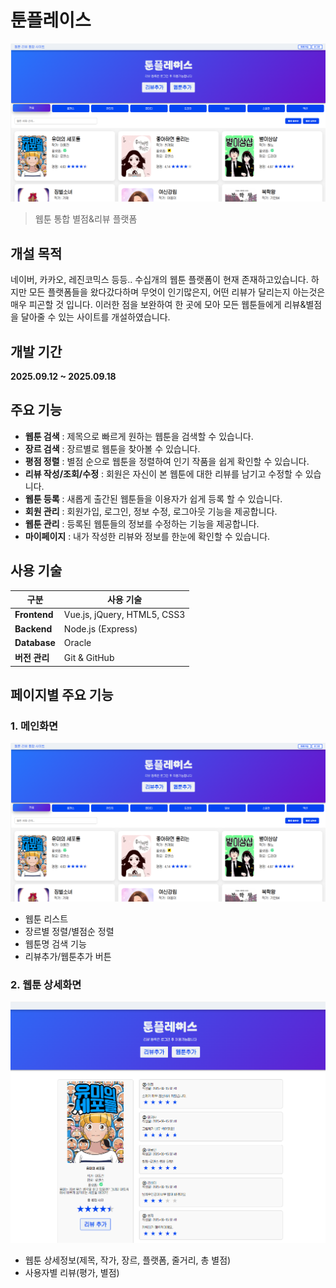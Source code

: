 # 툰플레이스
![메인화면](https://github.com/yeseul1008/vue_express_day1/blob/main/%EB%A9%94%EC%9D%B8%ED%99%94%EB%A9%B4.PNG)
> 웹툰 통합 별점&리뷰 플랫폼
> 
## 개설 목적
네이버, 카카오, 레진코믹스 등등.. 수십개의 웹툰 플랫폼이 현재 존재하고있습니다. 하지만 모든 플랫폼들을 왔다갔다하며 무엇이 인기많은지, 어떤 리뷰가 달리는지 아는것은 매우 피곤할 것 입니다. 이러한 점을 보완하여 한 곳에 모아 모든 웹툰들에게 리뷰&별점을 달아줄 수 있는 사이트를 개설하였습니다. 

## 개발 기간
**2025.09.12 ~ 2025.09.18**

## 주요 기능
- **웹툰 검색** : 제목으로 빠르게 원하는 웹툰을 검색할 수 있습니다.
- **장르 검색** : 장르별로 웹툰을 찾아볼 수 있습니다.
- **평점 정렬** : 별점 순으로 웹툰을 정렬하여 인기 작품을 쉽게 확인할 수 있습니다.
- **리뷰 작성/조회/수정** : 회원은 자신이 본 웹툰에 대한 리뷰를 남기고 수정할 수 있습니다.
- **웹툰 등록** : 새롭게 출간된 웹툰들을 이용자가 쉽게 등록 할 수 있습니다.
- **회원 관리** : 회원가입, 로그인, 정보 수정, 로그아웃 기능을 제공합니다.
- **웹툰 관리** : 등록된 웹툰들의 정보를 수정하는 기능을 제공합니다.
- **마이페이지** : 내가 작성한 리뷰와 정보를 한눈에 확인할 수 있습니다.

## 사용 기술

| 구분        | 사용 기술 |
|-------------|-----------|
| **Frontend** | Vue.js, jQuery, HTML5, CSS3 |
| **Backend**  | Node.js (Express) |
| **Database** | Oracle |
| **버전 관리** | Git & GitHub |

## 페이지별 주요 기능
### 1. 메인화면
![메인화면](https://github.com/yeseul1008/vue_express_day1/blob/main/%EB%A9%94%EC%9D%B8%ED%99%94%EB%A9%B4.PNG)
- 웹툰 리스트
- 장르별 정렬/별점순 정렬
- 웹툰명 검색 기능
- 리뷰추가/웹툰추가 버튼

### 2. 웹툰 상세화면
![웹툰상세화면](https://github.com/yeseul1008/vue_express_day1/blob/main/%EA%B0%9C%EC%9D%B8%ED%94%84%EB%A1%9C%EC%A0%9D%ED%8A%B8/%EC%9B%B9%ED%88%B0%EC%83%81%EC%84%B8%ED%99%94%EB%A9%B4.PNG)
- 웹툰 상세정보(제목, 작가, 장르, 플랫폼, 줄거리, 총 별점)
- 사용자별 리뷰(평가, 별점)
